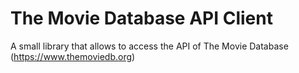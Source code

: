 # The Movie Database API Client
A small library that allows to access the API of The Movie Database (https://www.themoviedb.org)
